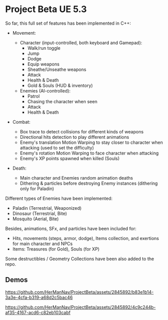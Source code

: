 # Project Beta UE 5.3

So far, this full set of features has been implemented in C++:

- Movement:
  - Character (input-controlled, both keyboard and Gamepad):
    - Walk/run toggle
    - Jump
    - Dodge
    - Equip weapons
    - Sheathe/Unseathe weapons
    - Attack
    - Health & Death
    - Gold & Souls (HUD & inventory)
  - Enemies (AI-controlled):
    - Patrol
    - Chasing the character when seen
    - Attack
    - Health & Death

- Combat:
  - Box trace to detect collisions for different kinds of weapons
  - Directional hits detection to play different animations
  - Enemy's translation Motion Warping to stay closer to character when attacking (used to set the difficulty)
  - Enemy's rotation Motion Warping to face character when attacking
  - Enemy's XP points spawned when killed (Souls)

- Death:
  - Main character and Enemies random animation deaths
  - Dithering & particles before destroying Enemy instances (dithering only for Paladin)

Different types of Enemies have been implemented:
- Paladin (Terrestrial, Weaponized)
- Dinosaur (Terrestrial, Bite)
- Mosquito (Aerial, Bite)

Besides, animations, SFx, and particles have been included for:
  - Hits, movements (steps, armor, dodge), Items collection, and exertions for main character and NPCs
  - Items: Treasures (for Gold), Souls (for XP)

Some destructibles / Geometry Collections have been also added to the repo.


## Demos

https://github.com/HerManNav/ProjectBeta/assets/2845892/b83e1b14-3a3e-4cfa-b319-a68d2c5bac46

https://github.com/HerManNav/ProjectBeta/assets/2845892/4c9c244b-af35-4167-acd6-c82eb103cabf

